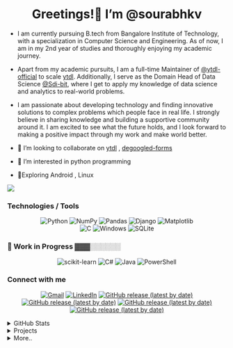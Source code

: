 <h1 align="center">Greetings!👋 I’m @sourabhkv</h1>

- I am currently pursuing B.tech from Bangalore Institute of Technology, with a specialization in Computer Science and Engineering. As of now, I am in my 2nd year of studies and thoroughly enjoying my academic journey.

- Apart from my academic pursuits, I am a full-time Maintainer of [@ytdl-official](https://github.com/ytdl-official) to scale [ytdl](https://github.com/sourabhkv/ytdl). Additionally, I serve as the Domain Head of Data Science [@Sdi-bit](https://github.com/SDI-bit), where I get to apply my knowledge of data science and analytics to real-world problems.

- I am passionate about developing technology and finding innovative solutions to complex problems which people face in real life. I strongly believe in sharing knowledge and building a supportive community around it. I am excited to see what the future holds, and I look forward to making a positive impact through my work and make world better.

- 💞️ I’m looking to collaborate on [ytdl](https://github.com/sourabhkv/ytdl) , [degoogled-forms](https://github.com/sourabhkv/degoogled-forms)
- 👀 I’m interested in python programming
- 🔭Exploring Android , Linux
<!---
sourabhkv/sourabhkv is a ✨ special ✨ repository because its `README.md` (this file) appears on your GitHub profile.
You can click the Preview link to take a look at your changes.
--->
![](https://komarev.com/ghpvc/?username=sourabhkv&color=red)


### Technologies / Tools

<div align="center">


![Python](https://img.shields.io/badge/python-3670A0?style=for-the-badge&logo=python&logoColor=ffdd54) 
![NumPy](https://img.shields.io/badge/numpy-%23013243.svg?style=for-the-badge&logo=numpy&logoColor=white)
![Pandas](https://img.shields.io/badge/pandas-%23150458.svg?style=for-the-badge&logo=pandas&logoColor=white)
![Django](https://img.shields.io/badge/django-%23092E20.svg?style=for-the-badge&logo=django&logoColor=white) 
![Matplotlib](https://img.shields.io/badge/Matplotlib-%23ffffff.svg?style=for-the-badge&logo=Matplotlib&logoColor=black)<br>
![C](https://img.shields.io/badge/c-%2300599C.svg?style=for-the-badge&logo=c&logoColor=white)
![Windows](https://img.shields.io/badge/Windows-0078D6?style=for-the-badge&logo=windows&logoColor=white)
![SQLite](https://img.shields.io/badge/sqlite-%2307405e.svg?style=for-the-badge&logo=sqlite&logoColor=white)<br>

</div>

### 🌱 Work in Progress ▓▓▓░░░░░░

<div align="center">
  
  ![scikit-learn](https://img.shields.io/badge/scikit--learn-%23F7931E.svg?style=for-the-badge&logo=scikit-learn&logoColor=white)
  ![C#](https://img.shields.io/badge/c%23-%23239120.svg?style=for-the-badge&logo=c-sharp&logoColor=white)
  ![Java](https://img.shields.io/badge/java-%23ED8B00.svg?style=for-the-badge&logo=java&logoColor=white)
  ![PowerShell](https://img.shields.io/badge/PowerShell-%235391FE.svg?style=for-the-badge&logo=powershell&logoColor=white)
  
</div>


### Connect with me
<p align="center">
<a href="mailto:sourabhkv96@gmail.com"><img alt="Gmail" src="https://img.shields.io/badge/Gmail-D14836?style=for-the-badge&logo=gmail&logoColor=white"></a>
<a href="https://in.linkedin.com/in/sourabhkv96"><img alt="LinkedIn" src="https://img.shields.io/badge/linkedin-%230077B5.svg?style=for-the-badge&logo=linkedin&logoColor=white"></a>
<a href="https://www.instagram.com/sourabhkv96/"><img alt="GitHub release (latest by date)" src="https://img.shields.io/badge/Instagram-%23E4405F.svg?style=for-the-badge&logo=Instagram&logoColor=white"></a>
<a href="https://www.kaggle.com/sourabhkv"><img alt="GitHub release (latest by date)" src="https://img.shields.io/badge/Kaggle-035a7d?style=for-the-badge&logo=kaggle&logoColor=white"></a>
<a href="https://t.me/sourabhkv"><img alt="GitHub release (latest by date)" src="https://img.shields.io/badge/Telegram-2CA5E0?style=for-the-badge&logo=telegram&logoColor=white"></a>
<a href="https://www.youtube.com/@sourabhkv4331"><img alt="GitHub release (latest by date)" src="https://img.shields.io/badge/YouTube-%23FF0000.svg?style=for-the-badge&logo=YouTube&logoColor=white"></a>
</p>


<details>
  <summary> GitHub Stats</summary>
  
  <div align="center">
    
  ![sourabhkv GitHub stats](https://github-readme-stats.vercel.app/api?username=sourabhkv&theme=dark)<br>
  ![GitHub Streak](https://streak-stats.demolab.com/?user=sourabhkv&theme=dark)<br>
  ![Top Langs](https://github-readme-stats.vercel.app/api/top-langs/?username=sourabhkv&layout=compact&theme=chalk)<br>
  [![trophy](https://github-profile-trophy.vercel.app/?username=sourabhkv&margin-w=6&theme=chalk&no-frame=true)](https://github.com/ryo-ma/github-profile-trophy)
  
  
  </div>
  
</details>

<details>
  <summary> Projects</summary>
  
  
  | X | Repo | Target Platform | Description | Language | Stats |
  |:---:|:---:|:---:|---|:---:|:---:|
  |1|[ytdl](https://github.com/sourabhkv/ytdl)|![Linux](https://img.shields.io/badge/Linux-FCC624?style=flat&logo=linux&logoColor=black) ![Windows](https://img.shields.io/badge/Windows-0078D6?style=flat&logo=windows&logoColor=white)|A GUI web media downloader program that runs on top of youtube-dl/yt-dlp and ffmpeg to download videos and audio. GUI port of [yt-dlp](https://github.com/yt-dlp/yt-dlp) | ![Python](https://img.shields.io/badge/python-3670A0?style=flat&logo=python&logoColor=ffdd54) ![C#](https://img.shields.io/badge/c%23-%23239120.svg?style=flat&logo=c-sharp&logoColor=white) ![PowerShell](https://img.shields.io/badge/PowerShell-%235391FE.svg?style=flat&logo=powershell&logoColor=white) ![Shell Script](https://img.shields.io/badge/shell_script-%23121011.svg?style=flat&logo=gnu-bash&logoColor=white) | ![GitHub forks](https://img.shields.io/github/forks/sourabhkv/ytdl?style=social) ![GitHub Repo stars](https://img.shields.io/github/stars/sourabhkv/ytdl?style=social) <br> ![GitHub all releases](https://img.shields.io/github/downloads/sourabhkv/ytdl/total?style=flat) ![GitHub release (latest by date)](https://img.shields.io/github/downloads/sourabhkv/ytdl/latest/total?style=flat) |
  |2|[Webster](https://github.com/sourabhkv/Webster)|![Windows](https://img.shields.io/badge/Windows-0078D6?style=flat&logo=windows&logoColor=white)| Browser made using PySide2 , Chromium 92.x | ![Python](https://img.shields.io/badge/python-3670A0?style=flat&logo=python&logoColor=ffdd54) | ![GitHub last commit](https://img.shields.io/github/last-commit/sourabhkv/Webster) |
  |3|[webview2browser](https://github.com/sourabhkv/webview2browser)|![Windows](https://img.shields.io/badge/Windows-0078D6?style=flat&logo=windows&logoColor=white)| Webbrowser built using webview2 , porting Edge features for Windows 7,8 | ![C#](https://img.shields.io/badge/c%23-%23239120.svg?style=flat&logo=c-sharp&logoColor=white) | ![GitHub last commit](https://img.shields.io/github/last-commit/sourabhkv/webview2browser) |
  |4|[openkv_project](https://github.com/sourabhkv/openkv_project) , [iris](https://github.com/sourabhkv/iris)| ![Windows](https://img.shields.io/badge/Windows-0078D6?style=flat&logo=windows&logoColor=white) | Catalina voice assistant ; using Wolframalpha , tkinter, dlib and more.. | ![MySQL](https://img.shields.io/badge/mysql-%2300f.svg?style=flat&logo=mysql&logoColor=white) ![PHP](https://img.shields.io/badge/php-%23777BB4.svg?style=flat&logo=php&logoColor=white) ![HTML5](https://img.shields.io/badge/html5-%23E34F26.svg?style=flat&logo=html5&logoColor=white) ![CSS3](https://img.shields.io/badge/css3-%231572B6.svg?style=flat&logo=css3&logoColor=white) ![Python](https://img.shields.io/badge/python-3670A0?style=flat&logo=python&logoColor=ffdd54) | ![GitHub Repo stars](https://img.shields.io/github/stars/sourabhkv/openkv_project?style=social)<br> ![GitHub last commit](https://img.shields.io/github/last-commit/sourabhkv/openkv_project)  |
  |5|[degoogle-forms](https://github.com/sourabhkv/degoogle-forms)|![Linux](https://img.shields.io/badge/Linux-FCC624?style=flat&logo=linux&logoColor=black) ![Windows](https://img.shields.io/badge/Windows-0078D6?style=flat&logo=windows&logoColor=white) | Start a server from scratch ,handle every everything URL request ,GET request, POST request, manage data , clean , analyse it without google forms. [#degoogled](https://github.com/topics/degoogle)<br>Attempt to make google forms without google. | ![HTML5](https://img.shields.io/badge/html5-%23E34F26.svg?style=flat&logo=html5&logoColor=white) ![Python](https://img.shields.io/badge/python-3670A0?style=flat&logo=python&logoColor=ffdd54) |![GitHub Repo stars](https://img.shields.io/github/stars/sourabhkv/degoogled-forms?style=social) <br> ![GitHub last commit](https://img.shields.io/github/last-commit/sourabhkv/degoogle-forms)|
</details>
  




<details>
  <summary>More..</summary>
  
  ### My GitHub Unwrapped
  
  https://user-images.githubusercontent.com/55890376/210073665-04f149ad-57f3-453a-a3e1-e22f563357b3.mp4
  
  Editors/IDEs<br>
  <br>
  ![Spyder](https://img.shields.io/badge/Spyder-838485?style=for-the-badge&logo=spyder%20ide&logoColor=maroon)
  ![Visual Studio](https://img.shields.io/badge/Visual%20Studio-5C2D91.svg?style=for-the-badge&logo=visual-studio&logoColor=white) ![Visual Studio Code](https://img.shields.io/badge/Visual%20Studio%20Code-0078d7.svg?style=for-the-badge&logo=visual-studio-code&logoColor=white) ![Notepad++](https://img.shields.io/badge/Notepad++-90E59A.svg?style=for-the-badge&logo=notepad%2b%2b&logoColor=black) ![Eclipse](https://img.shields.io/badge/Eclipse-FE7A16.svg?style=for-the-badge&logo=Eclipse&logoColor=white) ![Windows Terminal](https://img.shields.io/badge/Windows%20Terminal-%234D4D4D.svg?style=for-the-badge&logo=windows-terminal&logoColor=white)

  Other Stuff<br>
  <br>
  ![Windows 11](https://img.shields.io/badge/Windows%2011-%230079d5.svg?style=for-the-badge&logo=Windows%2011&logoColor=white) ![Debian](https://img.shields.io/badge/Debian-D70A53?style=for-the-badge&logo=debian&logoColor=white) ![Android](https://img.shields.io/badge/Android-3DDC84?style=for-the-badge&logo=android&logoColor=white) 

  
  
  
  
  ### Support me
  If you have liked my work and want to support please consider donating.<br>
  It will be really helpful and appreciated if you donate. Any amount is appreciated.<br><br>
  <a href="https://sourabhkv.github.io/support"><img alt="python" src="https://img.shields.io/badge/Phonepe-54039A?style=flat&logo=phonepe&logoColor=white" ></a>
  : `sourabhkv@upi`<br>
  [QR code](https://sourabhkv.github.io/support)

  
  ### ⚡Extraas
  🚩 Mastering Minesweeper<br>
  10 💣 -   7s<br>
  40 💣 -  56s<br>
  99 💣 - 194s<br>
  
  
</details>
